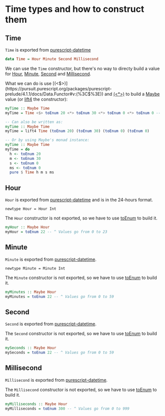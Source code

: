 # Time types and how to construct them

## Time

`Time` is exported from [purescript-datetime](https://pursuit.purescript.org/packages/purescript-datetime/4.1.1/docs/Data.Time#t:Time)

```haskell
data Time = Hour Minute Second Millisecond
```

We can use the `Time` constructor, but there's no way to directy build a value for [Hour](#hour), [Minute](#minute), [Second](#second) and [Millisecond](#millisecond).

What we can do is use [(<$>)](https://pursuit.purescript.org/packages/purescript-prelude/4.1.1/docs/Data.Functor#v:(%3C$%3E)) and [(<*>)](https://pursuit.purescript.org/packages/purescript-prelude/4.1.1/docs/Control.Apply#v:(%3C*%3E)) to build a [Maybe](https://pursuit.purescript.org/packages/purescript-maybe/4.0.1/docs/Data.Maybe#t:Maybe) value (or [lift4](https://pursuit.purescript.org/packages/purescript-prelude/4.1.1/docs/Control.Apply#v:lift4) the constructor):

```haskell
myTime :: Maybe Time
myTime = Time <$> toEnum 20 <*> toEnum 30 <*> toEnum 0 <*> toEnum 0 -- ^ 20:30:00

-- Can also be written as:
myTime :: Maybe Time
myTime = lift4 Time (toEnum 20) (toEnum 30) (toEnum 0) (toEnum 0)

-- Or by using Maybe's monad instance:
myTime :: Maybe Time
myTime = do
  h <- toEnum 20
  m <- toEnum 30
  s <- toEnum 0
  ms <- toEnum 0
  pure $ Time h m s ms
```


## Hour

`Hour` is exported from [purescript-datetime](https://pursuit.purescript.org/packages/purescript-datetime/4.1.1/docs/Data.Time.Component#t:Hour) and is in the 24-hours format.

`newtype Hour = Hour Int`

The `Hour` constructor is not exported, so we have to use [toEnum](https://pursuit.purescript.org/packages/purescript-enums/4.0.1/docs/Data.Enum#v:toEnum) to build it.

```haskell
myHour :: Maybe Hour
myHour = toEnum 22 -- ^ Values go from 0 to 23
```

## Minute

`Minute` is exported from [purescript-datetime](https://pursuit.purescript.org/packages/purescript-datetime/4.1.1/docs/Data.Time.Component#t:Minute).

`newtype Minute = Minute Int`

The `Minute` constructor is not exported, so we have to use [toEnum](https://pursuit.purescript.org/packages/purescript-enums/4.0.1/docs/Data.Enum#v:toEnum) to build it.

```haskell
myMinutes :: Maybe Hour
myMinutes = toEnum 22 -- ^ Values go from 0 to 59
```

## Second

`Second` is exported from [purescript-datetime](https://pursuit.purescript.org/packages/purescript-datetime/4.1.1/docs/Data.Time.Component#t:Second).

The `Second` constructor is not exported, so we have to use [toEnum](https://pursuit.purescript.org/packages/purescript-enums/4.0.1/docs/Data.Enum#v:toEnum) to build it.

```haskell
mySeconds :: Maybe Hour
mySeconds = toEnum 22 -- ^ Values go from 0 to 59
```


## Millisecond

`Millisecond` is exported from [purescript-datetime](https://pursuit.purescript.org/packages/purescript-datetime/4.1.1/docs/Data.Time.Component#t:Millisecond).

The `Millisecond` constructor is not exported, so we have to use [toEnum](https://pursuit.purescript.org/packages/purescript-enums/4.0.1/docs/Data.Enum#v:toEnum) to build it.

```haskell
myMilliseconds :: Maybe Hour
myMilliseconds = toEnum 300 -- ^ Values go from 0 to 999
```

